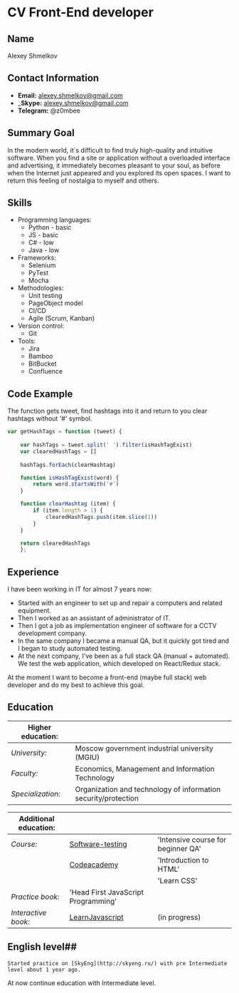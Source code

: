 # CV Front-End developer

## Name
Alexey Shmelkov

## Contact Information
* __Email:__ alexey.shmelkov@gmail.com
* ___Skype:__ alexey.shmelkov@gmail.com
* __Telegram:__ @z0mbee

## Summary Goal
In the modern world, it`s difficult to find truly high-quality and intuitive software. 
When you find a site or application without a overloaded interface and advertising, it immediately becomes pleasant to your soul, as before when the Internet just appeared and you explored its open spaces. 
I want to return this feeling of nostalgia to myself and others.

## Skills
* Programming languages: 
    * Python - basic
    * JS - basic
    * C# - low
    * Java - low
* Frameworks: 
    * Selenium
    * PyTest
    * Mocha
* Methodologies:
    * Unit testing
    * PageObject model
    * CI/CD
    * Agile (Scrum, Kanban)
* Version control:
    * Git
* Tools:
    * Jira
    * Bamboo
    * BitBucket
    * Confluence

## Code Example
The function gets tweet, find hashtags into it and return to you clear hashtags without '#' symbol.
```javascript
var getHashTags = function (tweet) {
    
    var hashTags = tweet.split(' ').filter(isHashTagExist)
    var clearedHashTags = []
    
    hashTags.forEach(clearHashtag)

    function isHashTagExist(word) {
        return word.startsWith('#')
    }

    function clearHashtag (item) {
        if (item.length > 1) {
            clearedHashTags.push(item.slice(1))
        }
    }

    return clearedHashTags
    };
```

## Experience
I have been working in IT for almost 7 years now:
* Started with an engineer to set up and repair a computers and related equipment.
* Then I worked as an assistant of administrator of IT.
* Then I got a job as implementation engineer of software for a CCTV development company.
* In the same company I became a manual QA, but it quickly got tired and I began to study automated testing.
* At the next company, I've been as a full stack QA (manual + automated). We test the web application, which developed on React/Redux stack.

At the moment I want to become a front-end (maybe full stack) web developer and do my best to achieve this goal.

## Education
| __Higher education:__ |                                                                |
|-----------------------|----------------------------------------------------------------|
| _University:_         | Moscow government industrial university (MGIU)                 |
| _Faculty:_            | Economics, Management and Information Technology               |  
| _Specialization:_     | Organization and technology of information security/protection |

| __Additional education:__ |                                                              |                                    |
|---------------------------|--------------------------------------------------------------|------------------------------------|
| _Course:_                 | [Software-testing](http://Software-testing.ru)               | 'Intensive course for beginner QA' |
|                           | [Codeacademy](https://www.codecademy.com/profiles/beez0mbie) | 'Introduction to HTML'             |
|                           |                                                              | 'Learn CSS'                        |                  
| _Practice book:_          | 'Head First JavaScript Programming' | |
| _Interactive book:_       | [LearnJavascript](http://learnJavascript.ru) |(in progress) |

## English level##
    Started practice on [SkyEng](http://skyeng.ru/) with pre Intermediate level about 1 year ago. 
At now continue education with Intermediate level.